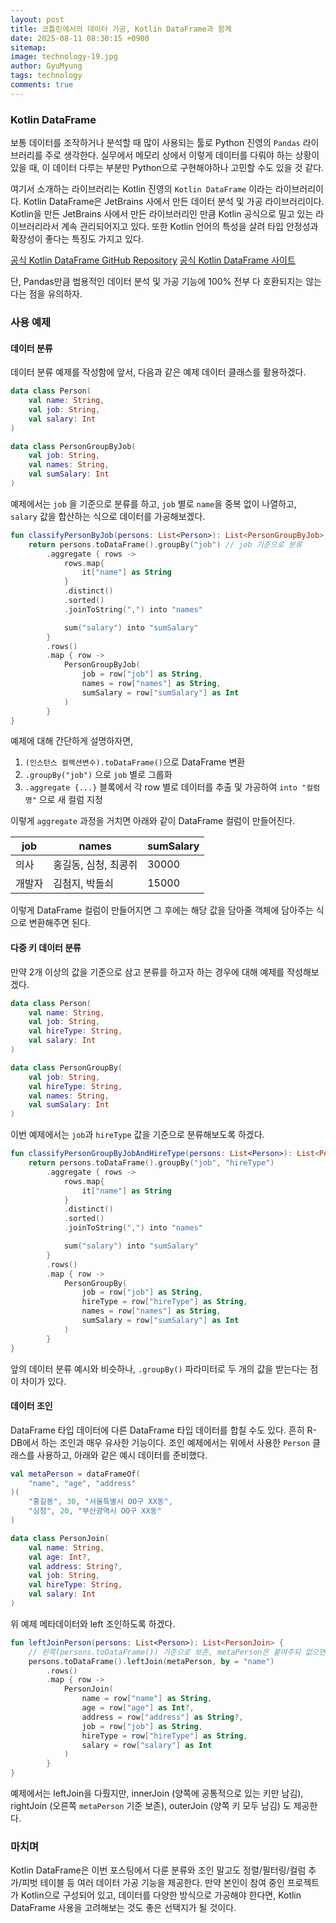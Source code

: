 ```yaml
---
layout:	post
title: 코틀린에서의 데이터 가공, Kotlin DataFrame과 함께
date: 2025-08-11 08:30:15 +0900
sitemap: 
image: technology-19.jpg
author: GyuMyung
tags: technology
comments: true
---
```


### Kotlin DataFrame
보통 데이터를 조작하거나 분석할 때 많이 사용되는 툴로 Python 진영의 `Pandas` 라이브러리를 주로 생각한다. 실무에서 메모리 상에서 이렇게 데이터를 다뤄야 하는 상황이 있을 때, 이 데이터 다루는 부분만 Python으로 구현해야하나 고민할 수도 있을 것 같다.

여기서 소개하는 라이브러리는 Kotlin 진영의 `Kotlin DataFrame` 이라는 라이브러리이다.
Kotlin DataFrame은 JetBrains 사에서 만든 데이터 분석 및 가공 라이브러리이다. Kotlin을 만든 JetBrains 사에서 만든 라이브러리인 만큼 Kotlin 공식으로 밀고 있는 라이브러리라서 계속 관리되어지고 있다. 또한 Kotlin 언어의 특성을 살려 타입 안정성과 확장성이 좋다는 특징도 가지고 있다.

[공식 Kotlin DataFrame GitHub Repository](https://github.com/Kotlin/dataframe)
[공식 Kotlin DataFrame 사이트](https://kotlin.github.io/dataframe/home.html)

단, Pandas만큼 범용적인 데이터 분석 및 가공 기능에 100% 전부 다 호환되지는 않는다는 점을 유의하자.

### 사용 예제
#### 데이터 분류
데이터 분류 예제를 작성함에 앞서, 다음과 같은 예제 데이터 클래스를 활용하겠다.

```kotlin
data class Person(
	val name: String,
	val job: String,
	val salary: Int
)

data class PersonGroupByJob(
	val job: String,
	val names: String,
	val sumSalary: Int
)
```

예제에서는 `job` 을 기준으로 분류를 하고, `job` 별로 `name`을 중복 없이 나열하고, `salary` 값을 합산하는 식으로 데이터를 가공해보겠다.

```kotlin
fun classifyPersonByJob(persons: List<Person>): List<PersonGroupByJob> {
	return persons.toDataFrame().groupBy("job") // job 기준으로 분류
		.aggregate { rows -> 
			rows.map{
				it["name"] as String
			}
			.distinct()
			.sorted()
			.joinToString(",") into "names"

			sum("salary") into "sumSalary"
		}
		.rows()
		.map { row -> 
			PersonGroupByJob(
				job = row["job"] as String,
				names = row["names"] as String,
				sumSalary = row["sumSalary"] as Int
			)
		}
}
```

예제에 대해 간단하게 설명하자면,
1. `(인스턴스 컬렉션변수).toDataFrame()`으로 DataFrame 변환
2. `.groupBy("job")` 으로 `job` 별로 그룹화
3. `.aggregate {...}` 블록에서 각 row 별로 데이터를 추출 및 가공하여 `into "컬럼명"` 으로 새 컬럼 지정

이렇게 `aggregate` 과정을 거치면 아래와 같이 DataFrame 컬럼이 만들어진다.

| job | names        | sumSalary |
| --- | ------------ | --------- |
| 의사  | 홍길동, 심청, 최콩쥐 | 30000     |
| 개발자 | 김첨지, 박돌쇠     | 15000     |
이렇게 DataFrame 컬럼이 만들어지면 그 후에는 해당 값을 담아줄 객체에 담아주는 식으로 변환해주면 된다.

#### 다중 키 데이터 분류
만약 2개 이상의 값을 기준으로 삼고 분류를 하고자 하는 경우에 대해 예제를 작성해보겠다.

```kotlin
data class Person(
	val name: String,
	val job: String,
	val hireType: String,
	val salary: Int
)

data class PersonGroupBy(
	val job: String,
	val hireType: String,
	val names: String,
	val sumSalary: Int
)
```

이번 예제에서는 `job`과 `hireType` 값을 기준으로 분류해보도록 하겠다.

```kotlin
fun classifyPersonGroupByJobAndHireType(persons: List<Person>): List<PersonGroupBy> {
	return persons.toDataFrame().groupBy("job", "hireType")
		.aggregate { rows ->
			rows.map{
				it["name"] as String
			}
			.distinct()
			.sorted()
			.joinToString(",") into "names"

			sum("salary") into "sumSalary"
		}
		.rows()
		.map { row -> 
			PersonGroupBy(
				job = row["job"] as String,
				hireType = row["hireType"] as String,
				names = row["names"] as String,
				sumSalary = row["sumSalary"] as Int
			)
		}
}
```

앞의 데이터 분류 예시와 비슷하나, `.groupBy()` 파라미터로 두 개의 값을 받는다는 점이 차이가 있다.

#### 데이터 조인
DataFrame 타입 데이터에 다른 DataFrame 타입 데이터를 합칠 수도 있다. 흔히 R-DB에서 하는 조인과 매우 유사한 기능이다.
조인 예제에서는 위에서 사용한 `Person` 클래스를 사용하고, 아래와 같은 예시 데이터를 준비했다.

```kotlin
val metaPerson = dataFrameOf(
	"name", "age", "address"
)(
	"홍길동", 30, "서울특별시 OO구 XX동",
	"심청", 20, "부산광역시 OO구 XX동"
)

data class PersonJoin(
	val name: String,
	val age: Int?,
	val address: String?,
	val job: String,
	val hireType: String,
	val salary: Int
)
```

위 예제 메타데이터와 left 조인하도록 하겠다.

```kotlin
fun leftJoinPerson(persons: List<Person>): List<PersonJoin> {
	// 왼쪽(persons.toDataFrame()) 기준으로 보존, metaPerson은 붙여주되 없으면 null
	persons.toDataFrame().leftJoin(metaPerson, by = "name")
		.rows()
		.map { row -> 
			PersonJoin(
				name = row["name"] as String,
				age = row["age"] as Int?,
				address = row["address"] as String?,
				job = row["job"] as String,
				hireType = row["hireType"] as String,
				salary = row["salary"] as Int
			)
		}
}
```

예제에서는 leftJoin을 다뤘지만, innerJoin (양쪽에 공통적으로 있는 키만 남김), rightJoin (오른쪽 `metaPerson` 기준 보존), outerJoin (양쪽 키 모두 남김) 도 제공한다.

### 마치며
Kotlin DataFrame은 이번 포스팅에서 다룬 분류와 조인 말고도 정렬/필터링/컬럼 추가/피벗 테이블 등 여러 데이터 가공 기능을 제공한다. 만약 본인이 참여 중인 프로젝트가 Kotlin으로 구성되어 있고, 데이터를 다양한 방식으로 가공해야 한다면, Kotlin DataFrame 사용을 고려해보는 것도 좋은 선택지가 될 것이다.
